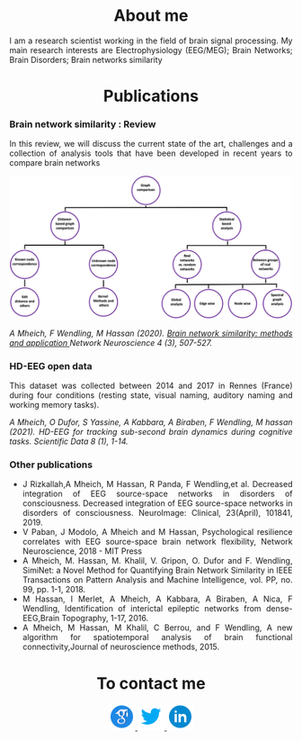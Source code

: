 <div class="column">

<h1  align="center">About me</h1>

<div  align="justify">
  <p> I am a research scientist working in the field of brain signal processing. My main research interests are Electrophysiology (EEG/MEG); Brain Networks; Brain Disorders; Brain networks similarity </p>

  </div>

 
 
  <h1  align="center">Publications</h1>

 <div align="justify">
   <h3> Brain network similarity : Review </h3>
  <p>
   In this review, we will discuss the current state of the art, challenges and a collection of analysis tools that have been developed in recent years to compare brain networks
   </p>
  <img src=" Methods.png" />
 
  <i> A Mheich, F Wendling, M Hassan (2020).</i> <i> <a href="https://direct.mit.edu/netn/article/4/3/507/95827/Brain-network-similarity-methods-and-applications"> Brain network similarity: methods and application </a> Network Neuroscience 4 (3), 507-527.</i>
  </div>
 <div align="justify">
  <h3> HD-EEG open data </h3>
  <p>
   This dataset was collected between 2014 and 2017 in Rennes (France) during four conditions (resting state, visual naming, auditory naming and working memory tasks).
   </p>
  <i> A Mheich, O Dufor, S Yassine, A Kabbara, A Biraben, F Wendling, M hassan (2021). HD-EEG for tracking sub-second brain dynamics during cognitive tasks. Scientific Data 8 (1), 1-14.
</i>
   </div>
 
 
  <div  align="justify">
   <h3> Other publications </h3>
  <ul>

   <li> J Rizkallah,A Mheich, M Hassan, R Panda, F Wendling,et al. Decreased integration of EEG source-space networks in disorders of consciousness. Decreased integration of EEG source-space networks in disorders of consciousness. NeuroImage: Clinical, 23(April), 101841, 2019.
    </li>
   
<li> V Paban, J Modolo, A Mheich and M Hassan, Psychological resilience correlates with EEG source-space brain network flexibility, Network Neuroscience, 2018 - MIT Press 
   </li>
<li> A Mheich, M. Hassan, M. Khalil, V. Gripon, O. Dufor and F. Wendling, SimiNet: a Novel Method for Quantifying Brain Network Similarity in IEEE Transactions on Pattern Analysis and Machine Intelligence, vol. PP, no. 99, pp. 1-1, 2018.
    </li>
   <li>
M Hassan, I Merlet, A Mheich, A Kabbara, A Biraben, A Nica, F Wendling, Identification of interictal epileptic networks from dense-EEG,Brain Topography, 1-17, 2016.
    </li>
   <li>
A Mheich, M Hassan, M Khalil, C Berrou, and F Wendling, A new algorithm for spatiotemporal analysis of brain functional connectivity,Journal of neuroscience methods, 2015.
    </li>
  </ul>
</div>
<h1  align="center">To contact me</h1>
 
  <div  align="center">
   <figure>
    <a href="https://scholar.google.fr/citations?user=Hdv9uGoAAAAJ&hl=fr&oi=ao">
  <img src="icons8-google-scholar-48.png" alt="scholar google" />
    </a>
     <a href="https://twitter.com/AhmadMheish">
  <img src=" icons8-twitter-48.png" alt="twitter" />
    </a>
     <a href="https://www.linkedin.com/in/ahmad-mheich-76583062/">
  <img src=" icons8-linkedin-circled-48.png" alt="LinkedIn" />
    </a>
</figure>

  </div>
  </div>


